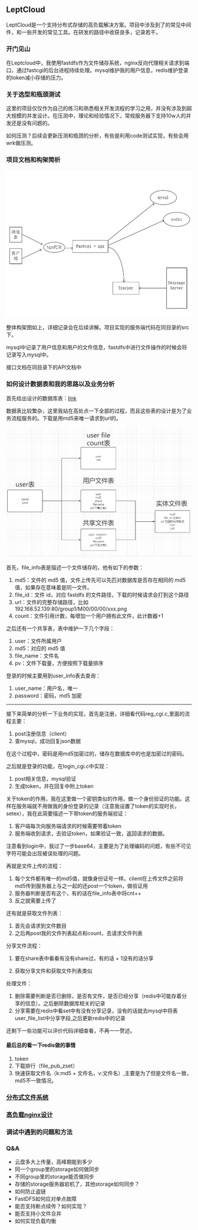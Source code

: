 ## LeptCloud

LeptCloud是一个支持分布式存储的高负载解决方案。项目中涉及到了的常见中间件，和一些开发的常见工具。在研发的路径中收获良多，记录若干。

### 开门见山

在Leptcloud中，我使用fastdfs作为文件储存系统，nginx反向代理相关请求到端口，通过fastcgi的后台进程持续处理。mysql维护我的用户信息，redis维护登录的token减小存储的压力。

### 关于选型和瓶颈测试

这里的项目仅仅作为自己的练习和熟悉相关开发流程的学习之用，并没有涉及到超大规模的并发设计。在压测中，理论和经验情况下，常规服务器下支持10w人的并发还是没有问题的。

如何压测？后续会更新压测和瓶颈的分析，有些是利用code测试实现，有些会用wrk做压测。

### 项目文档和构架简析

![构架图](./pic/1.png)

整体构架图如上，详细记录会在后续讲解。项目实现的服务端代码在同目录的src下。

mysql中记录了用户信息和用户的文件信息，fastdfs中进行文件操作的时候会将记录写入mysql中。

接口文档在同目录下的API文档中

### 如何设计数据表和我的思路以及业务分析

首先给出设计的数据库表：[link](LeptCloud.sql)

数据表比较繁杂，这里我站在高处点一下全部的过程，而且这些表的设计是为了业务流程服务的。下载是用md5来唯一请求到url的。

![2](./pic/2.png)



首先，file_info表是描述一个文件储存的，他有如下的参数：

1. md5：文件的  md5 值，文件上传先可以先匹对数据库是否存在相同的 md5 值，如果存在意味着是同一文件。
2. file_id：文件  id，对应  fastdfs 的文件路径，下载的时候请求会打到这个路径
3. url：文件的完整存储路径，比如  192.168.52.139:80/group1/M00/00/00/xxx.png
4. count：文件引用计数，每增加一个用户拥有此文件，此计数器+1

之后还有一个共享表，表中维护一下几个字段：

1. user：文件所属用户
2. md5：对应的 md5 值
3. file_name：文件名
4. pv：文件下载量，方便按照下载量排序

登录的时候主要用到user_info表去查询：

1. user_name：用户名，唯一
2. password：密码，md5 加密

-------------

接下来简单的分析一下业务的实现，首先是注册，详细看代码reg_cgi.c,里面的流程主要：

1. post注册信息（client）
2. 查mysql，成功回复json数据

在这个过程中，密码是用md5加密过的，储存在数据库中的也是加密过的密码。

之后就是登录的功能，在login_cgi.c中实现：

1. post相关信息，mysql验证
2. 生成token，并在回复中附上token

关于token的作用，我在这里做一个密钥类似的作用，做一个身份验证的功能。这样在服务端就不用做我的身份登录的记录（注意我设置了token的实现时长，setex），我在此简要描述一下带token的服务端验证：

1. 客户端每次向服务端请求的时候需要带着token
2. 服务端收到请求，去验证token，如果验证一致，返回请求的数据。

注意看到login中，我过了一步base64，主要是为了处理编码的问题，有些不可见字符可能会出现被误处理的问题。

再就是文件上传的流程：

1. 每个文件都有唯一的md5值，就像身份证号一样。client在上传文件之前将md5传到服务器上与之一起的还post一个token，做验证用
2. 服务器判断是否有这个，有的话在file_info表中将cnt++
3. 反之就需要上传了

还有就是获取文件列表：

1. 首先会请求到文件数目
2. 之后再post我的文件列表起点和count，去请求文件列表

分享文件流程：

1. 要在share表中看看有没有share过，有的话 + 1没有的话分享

2. 获取分享文件和获取文件列表类似

处理文件：

1. 删除需要判断是否已删除，是否有文件，是否已经分享（redis中可能存着分享的信息）。之后删除数据库相关的记录
2. 分享需要在redis中看set中有没有分享记录，没有的话就去mysql中将表user_file_list中分享字段,之后更新redis中的记录

还剩下一些功能可以评价代码详细查看，不再一一赘述。

#### 最后总的看一下redis做的事情

1. token
2. 下载排行（file_pub_zset）
3. 快速获取文件名（k:md5 + 文件名，v:文件名）,主要是为了但是文件名一致，md5不一致情况。

### [分布式文件系统](./分布式文件系统)

 ### [高负载nginx设计]()

### 调试中遇到的问题和方法



### Q&A

+ 云盘多⼤上传量，⾼峰期能到多少
+ 同⼀个group⾥的storage如何做同步
+ 不同group⾥的storage能否做同步
+ 存储的storage服务器宕机了，其他storage如何同步？
+ 如何防⽌盗链
+ FastDFS如何应对单点故障
+ 能否⽀持断点续传？如何实现？
+ 能否⽀持⼩⽂件合并
+ 如何实现负载均衡

